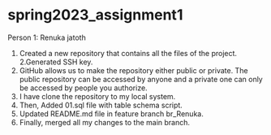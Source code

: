 # spring2023_assignment1

Person 1: Renuka jatoth

1. Created a new repository that contains all the files of the project.
2.Generated SSH key.
2. GitHub allows us to make the repository either public or private. The public repository can be accessed by anyone and a private one can only be accessed by people you authorize.
3. I have clone the repository to my local system.
4. Then, Added 01.sql file with table schema script.
5. Updated README.md file in feature branch br_Renuka. 
6. Finally, merged all my changes to the main branch.